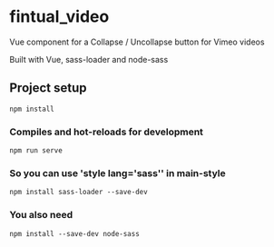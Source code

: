 # fintual_video

Vue component for a Collapse / Uncollapse button for Vimeo videos

Built with Vue, sass-loader and node-sass


## Project setup
```
npm install
```

### Compiles and hot-reloads for development
```
npm run serve
```

### So you can use 'style lang='sass'' in main-style
```
npm install sass-loader --save-dev
```

### You also need
```
npm install --save-dev node-sass
```
